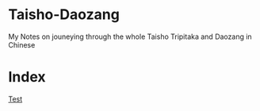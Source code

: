 # Taisho-Daozang
My Notes on jouneying through the whole Taisho Tripitaka and Daozang in Chinese 

# Index
[Test](https://github.com/morgan9992/Taisho-Daozang/main/README.md)
